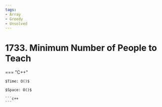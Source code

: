 ```yaml
---
tags:
- Array
- Greedy
- Unsolved
---
```



# 1733. Minimum Number of People to Teach

=== "C++"

    $Time: O()$

    $Space: O()$

    ```c++
    ```